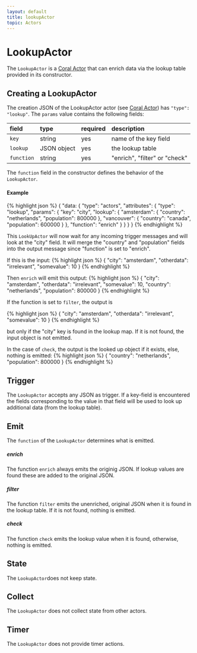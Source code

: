 ```yaml
---
layout: default
title: lookupActor
topic: Actors
---
```

<!--
   Licensed to the Apache Software Foundation (ASF) under one or more
   contributor license agreements.  See the NOTICE file distributed with
   this work for additional information regarding copyright ownership.
   The ASF licenses this file to You under the Apache License, Version 2.0
   (the "License"); you may not use this file except in compliance with
   the License.  You may obtain a copy of the License at

       http://www.apache.org/licenses/LICENSE-2.0

   Unless required by applicable law or agreed to in writing, software
   distributed under the License is distributed on an "AS IS" BASIS,
   WITHOUT WARRANTIES OR CONDITIONS OF ANY KIND, either express or implied.
   See the License for the specific language governing permissions and
   limitations under the License.
-->

# LookupActor
The `LookupActor` is a [Coral Actor](/actors/overview/) that can enrich data via the lookup table provided in its constructor.

## Creating a LookupActor
The creation JSON of the LookupActor actor (see [Coral Actor](/actors/overview/)) has `"type": "lookup"`.
The `params` value contains the following fields:

field  | type | required | description
:----- | :---- | :--- | :------------
`key` | string | yes | name of the key field
`lookup` | JSON object | yes | the lookup table
`function` | string | yes | "enrich", "filter" or "check"

The `function` field in the constructor defines the behavior of the `LookupActor`.

#### Example
{% highlight json %}
{
  "data: {
    "type": "actors",
    "attributes": {
      "type": "lookup",
      "params": {
        "key": "city",
        "lookup": {
          "amsterdam": { "country": "netherlands", "population": 800000 },
          "vancouver": { "country": "canada", "population": 600000 }
        },
        "function": "enrich"
      }
    }
  }
}
{% endhighlight %}

This `LookUpActor` will now wait for any incoming trigger messages and will look at the "city" field. 
It will merge the "country" and "population" fields into the output message since "function" is set to "enrich".

If this is the input:
{% highlight json %}
{
  "city": "amsterdam",
  "otherdata": "irrelevant",
  "somevalue": 10
}
{% endhighlight %}

Then `enrich` will emit this output:
{% highlight json %}
{
   "city": "amsterdam",
   "otherdata": "irrelevant",
   "somevalue": 10,
   "country": "netherlands",
   "population": 800000
}
{% endhighlight %}

If the function is set to `filter`, the output is

{% highlight json %}
{
  "city": "amsterdam",
  "otherdata": "irrelevant",
  "somevalue": 10
}
{% endhighlight %}

but only if the "city" key is found in the lookup map. If it is not found, the input object is not emitted.

In the case of `check`, the output is the looked up object if it exists, else, nothing is emitted:
{% highlight json %}
{
   "country": "netherlands",
   "population": 800000
}
{% endhighlight %}

## Trigger
The `LookupActor` accepts any JSON as trigger. If a key-field is encountered the fields corresponding to the value in that field will be used to look up additional data (from the lookup table).

## Emit
The `function` of the `LookupActor` determines what is emitted.

##### enrich
The function `enrich` always emits the originig JSON. If lookup values are found these are added to the original JSON.

##### filter
The function `filter` emits the unenriched, original JSON when it is found in the lookup table. If it is not found, nothing is emitted.

##### check
The function `check` emits the lookup value when it is found, otherwise, nothing is emitted.

## State
The `LookupActor`does not keep state.

## Collect
The `LookupActor` does not collect state from other actors.

## Timer
The `LookupActor` does not provide timer actions.